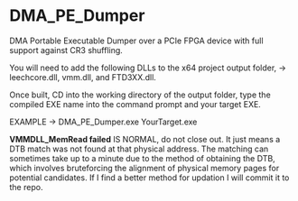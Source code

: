 # DMA_PE_Dumper

DMA Portable Executable Dumper over a PCIe FPGA device with full support against CR3 shuffling.

You will need to add the following DLLs to the x64 project output folder, -> leechcore.dll, vmm.dll, and FTD3XX.dll.

Once built, CD into the working directory of the output folder, type the compiled EXE name into the command prompt and your target EXE.

EXAMPLE -> DMA_PE_Dumper.exe YourTarget.exe

**VMMDLL_MemRead failed** IS NORMAL, do not close out. It just means a DTB match was not found at that physical address. The matching can sometimes take up to a minute due to the method of obtaining the DTB, which involves bruteforcing the alignment of physical memory pages for potential candidates. If I find a better method for updation I will commit it to the repo.
